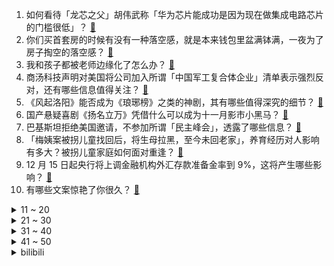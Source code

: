 1. 如何看待「龙芯之父」胡伟武称「华为芯片能成功是因为现在做集成电路芯片的门槛很低」？ [:link:](https://www.zhihu.com/question/505445344)
2. 你们买首套房的时候有没有一种落空感，就是本来钱包里盆满钵满，一夜为了房子掏空的落空感？ [:link:](https://www.zhihu.com/question/502816709)
3. 我和孩子都被老师边缘化了怎么办？ [:link:](https://www.zhihu.com/question/495633901)
4. 商汤科技声明对美国将公司加入所谓「中国军工复合体企业」清单表示强烈反对，还有哪些信息值得关注？ [:link:](https://www.zhihu.com/question/505251829)
5. 《风起洛阳》能否成为《琅琊榜》之类的神剧，其有哪些值得深究的细节？ [:link:](https://www.zhihu.com/question/503536467)
6. 国产悬疑喜剧《扬名立万》凭借什么可以成为十一月影市小黑马？ [:link:](https://www.zhihu.com/question/498967408)
7. 巴基斯坦拒绝美国邀请，不参加所谓「民主峰会」，透露了哪些信息？ [:link:](https://www.zhihu.com/question/504864501)
8. 「梅姨案被拐儿童找回后，将生母拉黑，至今未回老家」，养育经历对人影响有多大？被拐儿童家庭如何面对重逢？ [:link:](https://www.zhihu.com/question/504440157)
9. 12 月 15 日起央行将上调金融机构外汇存款准备金率到 9%，这将产生哪些影响？ [:link:](https://www.zhihu.com/question/504912435)
10. 有哪些文案惊艳了你很久？ [:link:](https://www.zhihu.com/question/480180218)
<details>
<summary>11 ~ 20</summary>

11. 遭辱骂外卖小哥表示「未和当事女生达成和解，考虑起诉」，如何从法律角度进行分析？ [:link:](https://www.zhihu.com/question/505505043)
12. 为什么写作总是很吃力？ [:link:](https://www.zhihu.com/question/494254126)
13. 如何激怒一位游戏爱好者? [:link:](https://www.zhihu.com/question/340492714)
14. 为什么下象棋的人喜欢买贵的棋子，下围棋的喜欢贵的棋盘？ [:link:](https://www.zhihu.com/question/53728766)
15. 如何看待男子趁前女友熟睡翻开其眼皮，用人脸识别转走 15 万余元？ [:link:](https://www.zhihu.com/question/505434300)
16. 著名演员涂们因病于12 月 12 日凌晨离世，享年 61 岁，如何评价他一生的成就？ [:link:](https://www.zhihu.com/question/505475213)
17. 浙江省教育考试院发布公告称「在省外参加考试滞留我省的考生可以在我省借考」，这对考研学生来说意味着什么？ [:link:](https://www.zhihu.com/question/505175827)
18. 请问我在酒店住了一天想续费，但是酒店前台说第二天的已经预定满了，拒绝续费，我该怎么办？ [:link:](https://www.zhihu.com/question/32073860)
19. 中央经济工作会议指出要为资本设置「红绿灯」，防止资本野蛮生长，释放了什么信号？ [:link:](https://www.zhihu.com/question/505147963)
20. 百草枯毒性这么厉害，那我们吃长期喷了百草枯得蔬菜会有事吗？ [:link:](https://www.zhihu.com/question/490822221)
</details>
<details>
<summary>21 ~ 30</summary>

21. 如何看待美国 11 月 CPI 同比上涨 6.8%，再次刷新近 40 年记录？ [:link:](https://www.zhihu.com/question/505164930)
22. 父母说「对儿女越差，儿女越孝顺」应如何理解看待？ [:link:](https://www.zhihu.com/question/289134119)
23. 男朋友博士毕业但家境不好，该继续吗？ [:link:](https://www.zhihu.com/question/502266440)
24. 武汉有人遛狗不牵绳吓到路人称「咬到你赔 10 万」，警方称「正调查处理」，涉事者可能面临什么处罚？ [:link:](https://www.zhihu.com/question/505455341)
25. 2021年12月13日是第八个南京大屠杀死难者国家公祭日，铭记历史、守护真相、传递和平，我们该怎么做？ [:link:](https://www.zhihu.com/question/504617712)
26. 如果让你重选一次，你还会选择你的专业吗？为什么？ [:link:](https://www.zhihu.com/question/504553038)
27. 《水浒传》里哪个细节让你觉得过于真实，甚至不寒而栗？ [:link:](https://www.zhihu.com/question/446929988)
28. 如何看待游戏《原神》获得 TGA 2021 最佳手机游戏奖项？ [:link:](https://www.zhihu.com/question/504998384)
29. 电影《扬名立万》中，既然夜莺没死，那么通风管道中那一摊血到底是谁的？ [:link:](https://www.zhihu.com/question/500460760)
30. 有没有甜甜的小说推荐，甜死人的那种? [:link:](https://www.zhihu.com/question/366635954)
</details>
<details>
<summary>31 ~ 40</summary>

31. 23届考研我应该如何准备？ [:link:](https://www.zhihu.com/question/436990902)
32. 孔令辉，刘国梁，王励勤，马琳，陈杞，王皓，张继科，马龙，许昕，樊振东你最喜欢谁的球风？ [:link:](https://www.zhihu.com/question/505249583)
33. 有哪些好看的短中篇古言小说？ [:link:](https://www.zhihu.com/question/333860072)
34. 如何评价2021赛季F1阿布扎比大奖赛？ [:link:](https://www.zhihu.com/question/505588790)
35. 你热爱了将近十几年的文字，要是有一天你发现在写作上你没有了任何的优势，信仰崩塌的那一刻，你该怎么办？ [:link:](https://www.zhihu.com/question/488635905)
36. 老公下羊肉卷在火锅里而我受不了一丁点羊膻味，当场下桌了错了吗？ [:link:](https://www.zhihu.com/question/504716959)
37. 为什么国内普遍用燃气做饭? [:link:](https://www.zhihu.com/question/464893263)
38. 龙卷风袭击美国中南部，造成 80 多人死亡 2500 万人受灾，目前情况如何？救援难度有多大？ [:link:](https://www.zhihu.com/question/505424153)
39. 没有和自己喜欢的人在一起有多遗憾？ [:link:](https://www.zhihu.com/question/505055809)
40. 如何评价《导演请指教》中相国强导演的作品《不差钱的事》？ [:link:](https://www.zhihu.com/question/505368452)
</details>
<details>
<summary>41 ~ 50</summary>

41. 如何评价2022年科软报考人数不足2000人？ [:link:](https://www.zhihu.com/question/504608988)
42. 重庆创业青年，是什么让你决定开始创业？你的创业方向是如何找到的？ [:link:](https://www.zhihu.com/question/504874340)
43. 「张同学」 被中国消防和交警点名，视频中有多处违规用火用电、交通安全违规行为，有哪些安全事项需要注意？ [:link:](https://www.zhihu.com/question/504978541)
44. 马斯克发推表示「考虑辞职并成为一名全职网红」，如何评价这一言论？ [:link:](https://www.zhihu.com/question/505059603)
45. 你有什么相见恨晚的日语学习方法？ [:link:](https://www.zhihu.com/question/26939890)
46. 2021 年你收获甜甜的爱情了吗？ [:link:](https://www.zhihu.com/question/504283975)
47. 有必要把 Win10 升级到 Win11 吗？ [:link:](https://www.zhihu.com/question/465511618)
48. 2021 年你朋友圈哪张照片获赞最高？ [:link:](https://www.zhihu.com/question/505025956)
49. 有没有什么沙雕小说推荐一下？ [:link:](https://www.zhihu.com/question/445400944)
50. 有哪些能让人原地大破防的句子？ [:link:](https://www.zhihu.com/question/504341210)
</details><details>
<summary>bilibili</summary>

1. TGA2021《原神》参选视频 [:link:](//www.bilibili.com/video/BV1tR4y1s77j)
2. 48小时烤了100人吃的肉，别再说你们吃不到了 [:link:](//www.bilibili.com/video/BV1gP4y1G7rL)
3. 边境查车，毒贩扔出手榴弹！！！纪录疫情下的广西边境... [:link:](//www.bilibili.com/video/BV1iq4y1z7UK)
4. 【周杰伦】金曲联唱《给我一首歌的时间+我不配＋安静+轨迹》|2021TMEA [:link:](//www.bilibili.com/video/BV1k44y1E7fi)
5. 究极对决！Uzi向我们发起了足球比赛！到底谁才能获胜？！ [:link:](//www.bilibili.com/video/BV1Tq4y1B7J6)
6. 听君一席话，全是废话 4.0 ！！！ [:link:](//www.bilibili.com/video/BV1ra411r7fw)
7. “妈妈,我想当太空人！” [:link:](//www.bilibili.com/video/BV1Yi4y1d7Qj)
8. 三句话教你画出《立 体 感》 [:link:](//www.bilibili.com/video/BV1Sb4y1i7JL)
9. 伍六七第四季同人2 [:link:](//www.bilibili.com/video/BV18i4y1Z7vR)
10. 无 伤 速 通 催 逝 员 [:link:](//www.bilibili.com/video/BV1Pr4y1D7Ck)
<details>
<summary>11 ~ 20</summary>

11. 【全程高能】2021离谱骗子行为大赏！ [:link:](//www.bilibili.com/video/BV1Z3411s7hq)
12. 【动态胡桃】600小时创作39张插画组成的胡桃手书-葬礼篇·离别与希望之蝶 [:link:](//www.bilibili.com/video/BV1SF411z73g)
13. 【S11决赛】万字复盘！EDG与DK的究极决战！不破不立登顶世界之巅！我们是冠军！下集 [:link:](//www.bilibili.com/video/BV1Mg411w7R2)
14. 受不了了，我们太土了！！！ [:link:](//www.bilibili.com/video/BV1tP4y1G7wf)
15. 男 生 看 了 秒 懂 ！！ [:link:](//www.bilibili.com/video/BV1RZ4y197ja)
16. 【狗哥： 年轻不知单身好 】 [:link:](//www.bilibili.com/video/BV1WY411W7KR)
17. 烤 肉 天 花 板 [:link:](//www.bilibili.com/video/BV17q4y1q7MQ)
18. 流浪猫康复后紧紧抱住小姐姐，不愿离开 [:link:](//www.bilibili.com/video/BV19U4y1N7oc)
19. 为什么英国特工要做针线活？【小约翰】 [:link:](//www.bilibili.com/video/BV1aa411r7aQ)
20. 大作云集！目前最全的2022年一月新番导视 [:link:](//www.bilibili.com/video/BV1mZ4y197yw)
</details>
<details>
<summary>21 ~ 30</summary>

21. 这玩意就是内卷之王吧！ [:link:](//www.bilibili.com/video/BV1AS4y1Q72a)
22. 【孤城闭原著向电影/耗时一年半/怀吉X徽柔】“她死于我们分离后的第八年，熙宁三年的春天”（1080p/中英双幕） [:link:](//www.bilibili.com/video/BV1gS4y1X7hX)
23. 花了500吃了家破店，竟是川菜天花板？老胖头直呼辣的过瘾！【就得这么晚-08破店】 [:link:](//www.bilibili.com/video/BV1eZ4y1Q7qJ)
24. 我爸油腻成这样，不当爱豆可惜了 [:link:](//www.bilibili.com/video/BV1mP4y137De)
25. 亲爱的华夏大地，朕回来了。 [:link:](//www.bilibili.com/video/BV1pg411P74n)
26. 【时代少年团】《这福气给你要不要》之睡衣游戏大作战 [:link:](//www.bilibili.com/video/BV1rZ4y197mT)
27. 我拿到了中国绿卡! [:link:](//www.bilibili.com/video/BV1RQ4y1e7xD)
28. 【没啥用科技】星际发布会-太阳系通勤指南 [:link:](//www.bilibili.com/video/BV1gY411x7Mj)
29. 加料100元的豪华神仙煲仔饭！香喷喷热乎乎每一口都是肉啊~ [:link:](//www.bilibili.com/video/BV1k44y1E7UV)
30. 【医学博士】掏耳朵会聋吗？I 一辈子不掏耳朵什么样？ [:link:](//www.bilibili.com/video/BV1K3411t7Uy)
</details>
<details>
<summary>31 ~ 40</summary>

31. 蟹蟹，有被帅到 [:link:](//www.bilibili.com/video/BV13S4y197Jz)
32. 《 剥 生 鸡 蛋 壳 挑 战 》 [:link:](//www.bilibili.com/video/BV1C34y1X7Wu)
33. 《青莲兰陵》看好了！这才是国服边闪兰陵王的逆风思路！！！ [:link:](//www.bilibili.com/video/BV1ji4y1d7Le)
34. 【昭和美人】最是人间留不住 朱颜辞镜花辞树 [:link:](//www.bilibili.com/video/BV1PY411x7qg)
35. 散兵：鸡 汤 来 咯 ！【原神名场面】 [:link:](//www.bilibili.com/video/BV1WL4y1H7nA)
36. 算命先生15：贤柔哪有防人意（第一季大结局） [:link:](//www.bilibili.com/video/BV1si4y1d7dS)
37. 老人骑三轮车剐蹭汽车，从一把零钱里拿出仅有的两张一百赔偿，车主坚持不收 [:link:](//www.bilibili.com/video/BV1RL411L7t4)
38. 压迫感拉满了！室友刷视频太吵，男生趁其熟睡用影子吐槽 [:link:](//www.bilibili.com/video/BV1TZ4y197Vy)
39. 【A-SOUL×许嵩×方文山】全新国风团曲《传说的世界》录音室抢先版 [:link:](//www.bilibili.com/video/BV1mQ4y1a7vW)
40. 用40只复读驴叫女朋友起床，会挨揍吗？ [:link:](//www.bilibili.com/video/BV1aZ4y197cN)
</details>
<details>
<summary>41 ~ 50</summary>

41. 它是幸福的，最后时刻是在小主的怀抱中离去。 [:link:](//www.bilibili.com/video/BV1gF411z7c5)
42. 当你的学校装上了车速检测 [:link:](//www.bilibili.com/video/BV1yL41177a8)
43. 冯大穿山甲想让我喝鸡汤？ [:link:](//www.bilibili.com/video/BV1734y1X7ti)
44. 杜海皇的一天到底干什么？ [:link:](//www.bilibili.com/video/BV1qY411p7rY)
45. 【奇妙的知识增加了】神奇套被罩之术！ [:link:](//www.bilibili.com/video/BV12341147La)
46. 小提琴炸街！我在迪拜自由演绎《Counting Stars》 [:link:](//www.bilibili.com/video/BV1ni4y1Z7uG)
47. 要用魔法打败魔法 [:link:](//www.bilibili.com/video/BV1SL4y1n7QA)
48. 学了十年代码写出来的射击游戏 [:link:](//www.bilibili.com/video/BV1Mb4y1q712)
49. B站弹幕刷爆的23首神曲！你能忍住不发弹幕？ [:link:](//www.bilibili.com/video/BV1ZM4y1w7o5)
50. 22min背完肖四大题：史纲篇【空卡带背/考研政治】 [:link:](//www.bilibili.com/video/BV1fS4y1X7sG)
</details>
<details>
<summary>51 ~ 60</summary>

51. 生腌特大棘突猛虾蛄，比手臂还粗还长，生腌界的天花板 [:link:](//www.bilibili.com/video/BV1Z34114781)
52. 【动物园规则类怪谈】细节解析——我看了睡不着觉啊，有一样的吗…… [:link:](//www.bilibili.com/video/BV1r341147JZ)
53. 印度街头吃点烧烤！ [:link:](//www.bilibili.com/video/BV1QQ4y1e7dB)
54. ITZY LOCO+Mafia in The Morning 2021MAMA颁奖典礼舞台 [:link:](//www.bilibili.com/video/BV1oq4y1q7Zm)
55. 【羊巴鲁】替 身 使 者 [:link:](//www.bilibili.com/video/BV1pb4y1i77b)
56. 【STN快报第六季13】改编不是乱编，但可以政治正确的乱编 [:link:](//www.bilibili.com/video/BV1AZ4y1R7VE)
57. 人 间 不 清 醒 [:link:](//www.bilibili.com/video/BV1eb4y1i7q1)
58. 【剧情向】我终于得到乔峰的音响啦！ [:link:](//www.bilibili.com/video/BV1sa411r7Ga)
59. 反 向 天 气 预 报 [:link:](//www.bilibili.com/video/BV1M44y1a7pG)
60. 【《筐出未来》大电影预告】守护者队全员亮相：2022大年初一，该我们上场了！ [:link:](//www.bilibili.com/video/BV19r4y1S7wT)
</details>
<details>
<summary>61 ~ 70</summary>

61. ⚡️下 地 八 英 里⚡️ [:link:](//www.bilibili.com/video/BV1zS4y1D7iE)
62. 当轮到你做PPT报告，但离下课只有三分钟的时候 [:link:](//www.bilibili.com/video/BV1rg411P7fa)
63. 当老师要根据点赞量给成绩时…… [:link:](//www.bilibili.com/video/BV1sQ4y1e7Yv)
64. 一场成功但又不完全成功的体重保卫战 [:link:](//www.bilibili.com/video/BV1Qa411r7Ty)
65. 百度创意广告之大妈喊话“不孝子” [:link:](//www.bilibili.com/video/BV1VM4y1A7F1)
66. “想刀一个人的眼神是隐藏不住的” [:link:](//www.bilibili.com/video/BV18341147WF)
67. 余华：一个人一本杂志让我成为今天的我 [:link:](//www.bilibili.com/video/BV1D34y1X7E8)
68. 穿上制服就能执法？！卖甘蔗的老人没有尊严吗？ [:link:](//www.bilibili.com/video/BV1PL4y1H7ef)
69. 大庆赶海，随着潮水发现大海葵藏在沙子里，还有比手大的墨鱼 [:link:](//www.bilibili.com/video/BV1Vi4y1d78N)
70. 进入骗子后台抢客户（下） [:link:](//www.bilibili.com/video/BV1eq4y1z7v8)
</details>
<details>
<summary>71 ~ 80</summary>

71. 交友被骗怎么办？ [:link:](//www.bilibili.com/video/BV1SU4y1N7X4)
72. 王亚平老师用泡腾片做了一个“地球” [:link:](//www.bilibili.com/video/BV1XL41177GL)
73. 男女生洗澡的差异 [:link:](//www.bilibili.com/video/BV1Db4y1B7fY)
74. 给猫戴上摄像头，发现猫咪间也会拉帮结派的笑死了 [:link:](//www.bilibili.com/video/BV1SP4y137Vh)
75. 这玩意儿凭什么这么火！！ [:link:](//www.bilibili.com/video/BV14M4y1A7oc)
76. 我永远都忘不了银行经理看我的表情 [:link:](//www.bilibili.com/video/BV1TY411x7b2)
77. 波 比 百 科 [:link:](//www.bilibili.com/video/BV19R4y1s7Tg)
78. 当代青年臭脚现状：人类的脚到底能臭到什么程度 [:link:](//www.bilibili.com/video/BV1eQ4y1e77d)
79. 美国国内投毒史（上）：投起毒来，我连自己人都不放过【懂点儿啥】 [:link:](//www.bilibili.com/video/BV1LS4y197z4)
80. 在国际航班上协助空姐紧急救援 一切的训练都是为了实战 [:link:](//www.bilibili.com/video/BV1yU4y1N7Hh)
</details>
<details>
<summary>81 ~ 90</summary>

81. 【时代少年团】2021腾讯音乐娱乐盛典《男儿歌》 [:link:](//www.bilibili.com/video/BV1jY411W7Ts)
82. 【推特搬运】彭导唱歌被外国网友做成动画了 [:link:](//www.bilibili.com/video/BV1eq4y1z76b)
83. 【绝对演绎】想谈恋爱这件事（在演唱会表白可以吗？） [:link:](//www.bilibili.com/video/BV1b44y1a7wB)
84. 【Animenz】Bios（10周年版）- 罪恶王冠 OST [:link:](//www.bilibili.com/video/BV1JP4y1G7ze)
85. 【音频怪物】琴师+倾尽天下 首度联唱，走不完的诗句和充满回忆的岁月 [:link:](//www.bilibili.com/video/BV1zi4y1d7iS)
86. 24岁已婚男性在2021的年终总结🙃 [:link:](//www.bilibili.com/video/BV1o44y1h7o2)
87. 让我家狗子体验“零元购”，碰到啥就给它买走！ [:link:](//www.bilibili.com/video/BV1ab4y1i7Wj)
88. 时隔一年！我肝了2天把新版的"男生女生向前冲"游戏通关了！ [:link:](//www.bilibili.com/video/BV1ib4y1i7Ab)
89. 无名小卒，还是名扬天下？！ [:link:](//www.bilibili.com/video/BV1vg411w7Sd)
90. cctv里出现的胖头鱼 [:link:](//www.bilibili.com/video/BV1Yg411P7hy)
</details>
<details>
<summary>91 ~ 100</summary>

91. 峡谷飞人世界记录：5.4秒绕峡谷一圈！“只要是启封的秘籍赢，就行了”！！ [:link:](//www.bilibili.com/video/BV1Qb4y1B7bc)
92. 华农兄弟：抓只兄弟家的羊来煮火锅，暖暖身体，味道很不错哦 [:link:](//www.bilibili.com/video/BV1Rq4y1q7k1)
93. 那天我戴着头套排队做核酸……社死了但没完全社死 [:link:](//www.bilibili.com/video/BV1WL4y1H71G)
94. 【时光回忆】2000年华语乐坛流行神曲合集！一起来回忆吧！ [:link:](//www.bilibili.com/video/BV1Wi4y1Z7vi)
95. 梦想成真！魏师傅上身超紧牛仔裤！感恩你我助力！ [:link:](//www.bilibili.com/video/BV1FY411x7Ef)
96. 九种语言版《偏爱》：我说过 我不闪躲 [:link:](//www.bilibili.com/video/BV1u3411t7wW)
97. 人不能...至少不应该...这么倒霉吧？？？ [:link:](//www.bilibili.com/video/BV1WZ4y197dh)
98. 学生举报青岛滨海学院有人坠楼遭封口，多名学子因“监狱式管理”确诊重度抑郁 [:link:](//www.bilibili.com/video/BV1xQ4y1e75H)
99. 【拉宏】如果童年版金克斯唱《孤勇者》会怎么样？ [:link:](//www.bilibili.com/video/BV1NL411j7Au)
100. 挑战复刻爆款网红照片，我发现了博主的拍摄秘诀 [:link:](//www.bilibili.com/video/BV1Yi4y1Z7Wr)
</details></details>